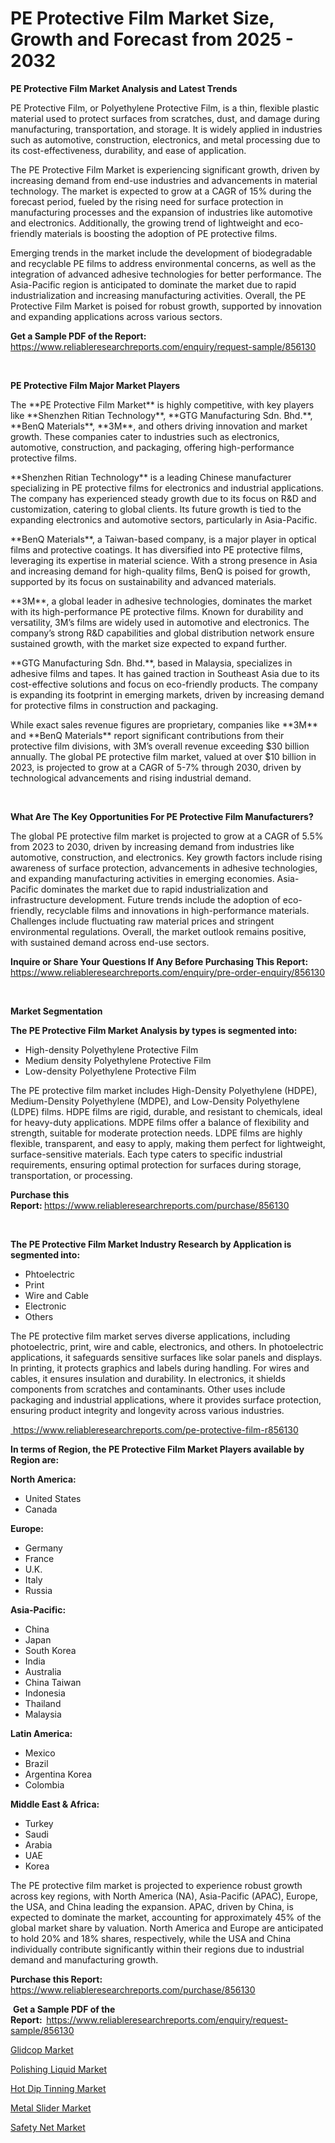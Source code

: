 <p><h1>PE Protective Film Market Size, Growth and Forecast from 2025 - 2032</h1></p><p><strong>PE Protective Film Market Analysis and Latest Trends</strong></p>
<p><p>PE Protective Film, or Polyethylene Protective Film, is a thin, flexible plastic material used to protect surfaces from scratches, dust, and damage during manufacturing, transportation, and storage. It is widely applied in industries such as automotive, construction, electronics, and metal processing due to its cost-effectiveness, durability, and ease of application.</p><p>The PE Protective Film Market is experiencing significant growth, driven by increasing demand from end-use industries and advancements in material technology. The market is expected to grow at a CAGR of 15% during the forecast period, fueled by the rising need for surface protection in manufacturing processes and the expansion of industries like automotive and electronics. Additionally, the growing trend of lightweight and eco-friendly materials is boosting the adoption of PE protective films.</p><p>Emerging trends in the market include the development of biodegradable and recyclable PE films to address environmental concerns, as well as the integration of advanced adhesive technologies for better performance. The Asia-Pacific region is anticipated to dominate the market due to rapid industrialization and increasing manufacturing activities. Overall, the PE Protective Film Market is poised for robust growth, supported by innovation and expanding applications across various sectors.</p></p>
<p><strong>Get a Sample PDF of the Report:&nbsp;</strong> <a href="https://www.reliableresearchreports.com/enquiry/request-sample/856130?utm_campaign=117&utm_medium=2&utm_source=Github&utm_content=ia&utm_term=25012025&utm_id=pe-protective-film">https://www.reliableresearchreports.com/enquiry/request-sample/856130</a></p>
<p>&nbsp;</p>
<p><strong>PE Protective Film Major Market Players</strong></p>
<p><p>The **PE Protective Film Market** is highly competitive, with key players like **Shenzhen Ritian Technology**, **GTG Manufacturing Sdn. Bhd.**, **BenQ Materials**, **3M**, and others driving innovation and market growth. These companies cater to industries such as electronics, automotive, construction, and packaging, offering high-performance protective films.</p><p>**Shenzhen Ritian Technology** is a leading Chinese manufacturer specializing in PE protective films for electronics and industrial applications. The company has experienced steady growth due to its focus on R&D and customization, catering to global clients. Its future growth is tied to the expanding electronics and automotive sectors, particularly in Asia-Pacific.</p><p>**BenQ Materials**, a Taiwan-based company, is a major player in optical films and protective coatings. It has diversified into PE protective films, leveraging its expertise in material science. With a strong presence in Asia and increasing demand for high-quality films, BenQ is poised for growth, supported by its focus on sustainability and advanced materials.</p><p>**3M**, a global leader in adhesive technologies, dominates the market with its high-performance PE protective films. Known for durability and versatility, 3M’s films are widely used in automotive and electronics. The company’s strong R&D capabilities and global distribution network ensure sustained growth, with the market size expected to expand further.</p><p>**GTG Manufacturing Sdn. Bhd.**, based in Malaysia, specializes in adhesive films and tapes. It has gained traction in Southeast Asia due to its cost-effective solutions and focus on eco-friendly products. The company is expanding its footprint in emerging markets, driven by increasing demand for protective films in construction and packaging.</p><p>While exact sales revenue figures are proprietary, companies like **3M** and **BenQ Materials** report significant contributions from their protective film divisions, with 3M’s overall revenue exceeding $30 billion annually. The global PE protective film market, valued at over $10 billion in 2023, is projected to grow at a CAGR of 5-7% through 2030, driven by technological advancements and rising industrial demand.</p></p>
<p>&nbsp;</p>
<p><strong>What Are The Key Opportunities For PE Protective Film Manufacturers?</strong></p>
<p><p>The global PE protective film market is projected to grow at a CAGR of 5.5% from 2023 to 2030, driven by increasing demand from industries like automotive, construction, and electronics. Key growth factors include rising awareness of surface protection, advancements in adhesive technologies, and expanding manufacturing activities in emerging economies. Asia-Pacific dominates the market due to rapid industrialization and infrastructure development. Future trends include the adoption of eco-friendly, recyclable films and innovations in high-performance materials. Challenges include fluctuating raw material prices and stringent environmental regulations. Overall, the market outlook remains positive, with sustained demand across end-use sectors.</p></p>
<p><strong>Inquire or Share Your Questions If Any Before Purchasing This Report:</strong> <a href="https://www.reliableresearchreports.com/enquiry/pre-order-enquiry/856130?utm_campaign=117&utm_medium=2&utm_source=Github&utm_content=ia&utm_term=25012025&utm_id=pe-protective-film">https://www.reliableresearchreports.com/enquiry/pre-order-enquiry/856130</a></p>
<p>&nbsp;</p>
<p><strong>Market Segmentation</strong></p>
<p><strong>The PE Protective Film Market Analysis by types is segmented into:</strong></p>
<p><ul><li>High-density Polyethylene Protective Film</li><li>Medium density Polyethylene Protective Film</li><li>Low-density Polyethylene Protective Film</li></ul></p>
<p><p>The PE protective film market includes High-Density Polyethylene (HDPE), Medium-Density Polyethylene (MDPE), and Low-Density Polyethylene (LDPE) films. HDPE films are rigid, durable, and resistant to chemicals, ideal for heavy-duty applications. MDPE films offer a balance of flexibility and strength, suitable for moderate protection needs. LDPE films are highly flexible, transparent, and easy to apply, making them perfect for lightweight, surface-sensitive materials. Each type caters to specific industrial requirements, ensuring optimal protection for surfaces during storage, transportation, or processing.</p></p>
<p><strong>Purchase this Report:&nbsp;</strong><a href="https://www.reliableresearchreports.com/purchase/856130?utm_campaign=117&utm_medium=2&utm_source=Github&utm_content=ia&utm_term=25012025&utm_id=pe-protective-film">https://www.reliableresearchreports.com/purchase/856130</a></p>
<p>&nbsp;</p>
<p><strong>The PE Protective Film Market Industry Research by Application is segmented into:</strong></p>
<p><ul><li>Phtoelectric</li><li>Print</li><li>Wire and Cable</li><li>Electronic</li><li>Others</li></ul></p>
<p><p>The PE protective film market serves diverse applications, including photoelectric, print, wire and cable, electronics, and others. In photoelectric applications, it safeguards sensitive surfaces like solar panels and displays. In printing, it protects graphics and labels during handling. For wires and cables, it ensures insulation and durability. In electronics, it shields components from scratches and contaminants. Other uses include packaging and industrial applications, where it provides surface protection, ensuring product integrity and longevity across various industries.</p></p>
<p><a href="https://www.reliableresearchreports.com/pe-protective-film-r856130?utm_campaign=117&utm_medium=2&utm_source=Github&utm_content=ia&utm_term=25012025&utm_id=pe-protective-film">&nbsp;https://www.reliableresearchreports.com/pe-protective-film-r856130</a></p>
<p><strong>In terms of Region, the PE Protective Film Market Players available by Region are:</strong></p>
<p>
    <p> <strong> North America: </strong>
        <ul>
            <li>United States</li>
            <li>Canada</li>
        </ul>
        </p> 
    <p> <strong> Europe: </strong>
        <ul>
            <li>Germany</li>
            <li>France</li>
            <li>U.K.</li>
            <li>Italy</li>
            <li>Russia</li>
        </ul>
        </p> 
    <p> <strong> Asia-Pacific: </strong>
        <ul>
            <li>China</li>
            <li>Japan</li>
            <li>South Korea</li>
            <li>India</li>
            <li>Australia</li>
            <li>China Taiwan</li>
            <li>Indonesia</li>
            <li>Thailand</li>
            <li>Malaysia</li>
        </ul>
        </p> 
    <p> <strong> Latin America: </strong>
        <ul>
            <li>Mexico</li>
            <li>Brazil</li>
            <li>Argentina Korea</li>
            <li>Colombia</li>
        </ul>
        </p> 
    <p> <strong> Middle East & Africa: </strong>
        <ul>
            <li>Turkey</li>
            <li>Saudi</li>
            <li>Arabia</li>
            <li>UAE</li>
            <li>Korea</li>
        </ul>
    </p>
    </p>
<p><p>The PE protective film market is projected to experience robust growth across key regions, with North America (NA), Asia-Pacific (APAC), Europe, the USA, and China leading the expansion. APAC, driven by China, is expected to dominate the market, accounting for approximately 45% of the global market share by valuation. North America and Europe are anticipated to hold 20% and 18% shares, respectively, while the USA and China individually contribute significantly within their regions due to industrial demand and manufacturing growth.</p></p>
<p><strong>Purchase this Report: </strong><a href="https://www.reliableresearchreports.com/purchase/856130?utm_campaign=117&utm_medium=2&utm_source=Github&utm_content=ia&utm_term=25012025&utm_id=pe-protective-film">https://www.reliableresearchreports.com/purchase/856130</a></p>
<p>&nbsp;<strong>Get a Sample PDF of the Report:&nbsp;&nbsp;</strong><a href="https://www.reliableresearchreports.com/enquiry/request-sample/856130?utm_campaign=117&utm_medium=2&utm_source=Github&utm_content=ia&utm_term=25012025&utm_id=pe-protective-film">https://www.reliableresearchreports.com/enquiry/request-sample/856130</a></p>
<p><strong></strong></p>
<p><p><a href="https://github.com/AlisaRowe24/Market-Research-Report-List-1/blob/main/glidcop-market.md?utm_campaign=117&utm_medium=2&utm_source=Github&utm_content=ia&utm_term=25012025&utm_id=pe-protective-film">Glidcop Market</a></p><p><a href="https://github.com/texterfredia780/Market-Research-Report-List-1/blob/main/polishing-liquid-market.md?utm_campaign=117&utm_medium=2&utm_source=Github&utm_content=ia&utm_term=25012025&utm_id=pe-protective-film">Polishing Liquid Market</a></p><p><a href="https://github.com/arvelm4nthig/Market-Research-Report-List-1/blob/main/hot-dip-tinning-market.md?utm_campaign=117&utm_medium=2&utm_source=Github&utm_content=ia&utm_term=25012025&utm_id=pe-protective-film">Hot Dip Tinning Market</a></p><p><a href="https://github.com/HobertDavis43/Market-Research-Report-List-1/blob/main/metal-slider-market.md?utm_campaign=117&utm_medium=2&utm_source=Github&utm_content=ia&utm_term=25012025&utm_id=pe-protective-film">Metal Slider Market</a></p><p><a href="https://github.com/jaquelynhasenaue8/Market-Research-Report-List-1/blob/main/safety-net-market.md?utm_campaign=117&utm_medium=2&utm_source=Github&utm_content=ia&utm_term=25012025&utm_id=pe-protective-film">Safety Net Market</a></p></p>